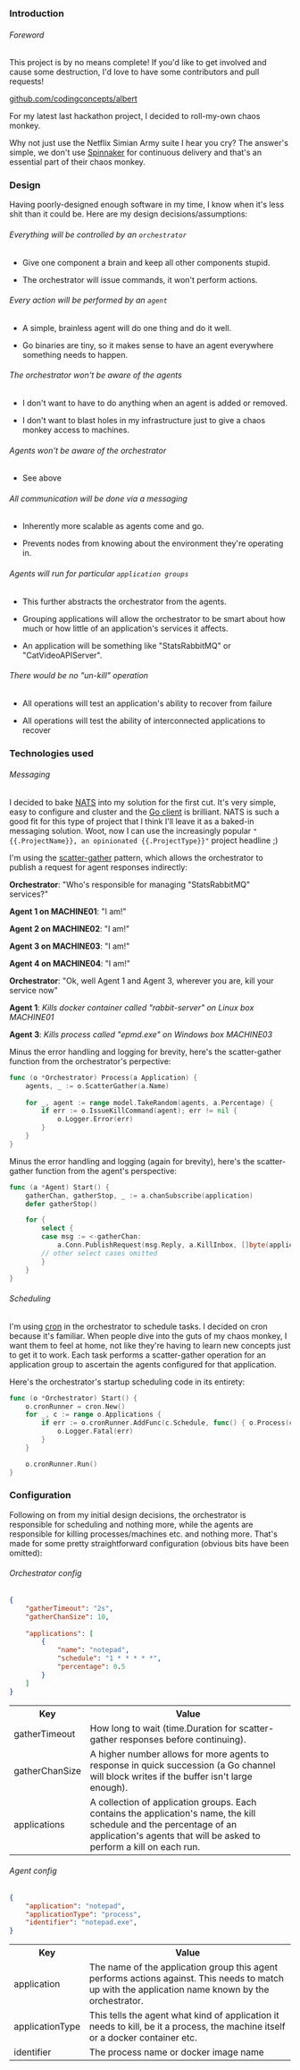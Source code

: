 ### Introduction

###### Foreword

This project is by no means complete!  If you'd like to get involved and cause some destruction, I'd love to have some contributors and pull requests!

[github.com/codingconcepts/albert](https://github.com/codingconcepts/albert)

For my latest last hackathon project, I decided to roll-my-own chaos monkey.

Why not just use the Netflix Simian Army suite I hear you cry?  The answer's simple, we don't use [Spinnaker](http://www.spinnaker.io/) for continuous delivery and that's an essential part of their chaos monkey.

### Design

Having poorly-designed enough software in my time, I know when it's less shit than it could be.  Here are my design decisions/assumptions:

###### Everything will be controlled by an `orchestrator`

* Give one component a brain and keep all other components stupid.

* The orchestrator will issue commands, it won't perform actions.

###### Every action will be performed by an `agent`

* A simple, brainless agent will do one thing and do it well.

* Go binaries are tiny, so it makes sense to have an agent everywhere something needs to happen.

###### The orchestrator won't be aware of the agents

* I don't want to have to do anything when an agent is added or removed.

* I don't want to blast holes in my infrastructure just to give a chaos monkey access to machines.

###### Agents won't be aware of the orchestrator

* See above

###### All communication will be done via a messaging

* Inherently more scalable as agents come and go.

* Prevents nodes from knowing about the environment they're operating in.

###### Agents will run for particular `application groups`

* This further abstracts the orchestrator from the agents.

* Grouping applications will allow the orchestrator to be smart about how much or how little of an application's services it affects.

* An application will be something like "StatsRabbitMQ" or "CatVideoAPIServer".

###### There would be no "un-kill" operation

* All operations will test an application's ability to recover from failure

* All operations will test the ability of interconnected applications to recover

### Technologies used

###### Messaging

I decided to bake [NATS](http://nats.io/) into my solution for the first cut.  It's very simple, easy to configure and cluster and the [Go client](https://github.com/nats-io/go-nats) is brilliant.  NATS is such a good fit for this type of project that I think I'll leave it as a baked-in messaging solution.  Woot, now I can use the increasingly popular `"{{.ProjectName}}, an opinionated {{.ProjectType}}"` project headline ;)

I'm using the [scatter-gather](http://www.enterpriseintegrationpatterns.com/patterns/messaging/BroadcastAggregate.html) pattern, which allows the orchestrator to publish a request for agent responses indirectly:

**Orchestrator**:  "Who's responsible for managing "StatsRabbitMQ" services?"

**Agent 1 on MACHINE01**:  "I am!"

**Agent 2 on MACHINE02**:  "I am!"

**Agent 3 on MACHINE03**:  "I am!"

**Agent 4 on MACHINE04**:  "I am!"

**Orchestrator**:  "Ok, well Agent 1 and Agent 3, wherever you are, kill your service now"

**Agent 1**:  *Kills docker container called "rabbit-server" on Linux box MACHINE01*

**Agent 3**:  *Kills process called "epmd.exe" on Windows box MACHINE03*

Minus the error handling and logging for brevity, here's the scatter-gather function from the orchestrator's perpective:

``` go
func (o *Orchestrator) Process(a Application) {
    agents, _ := o.ScatterGather(a.Name)
    
    for _, agent := range model.TakeRandom(agents, a.Percentage) {
        if err := o.IssueKillCommand(agent); err != nil {
            o.Logger.Error(err)
        }
    }
}
```

Minus the error handling and logging (again for brevity), here's the scatter-gather function from the agent's perspective:

``` go
func (a *Agent) Start() {
    gatherChan, gatherStop, _ := a.chanSubscribe(application)
    defer gatherStop()

    for {
        select {
        case msg := <-gatherChan:
            a.Conn.PublishRequest(msg.Reply, a.KillInbox, []byte(application))
        // other select cases omitted
        }
    }
}
```

###### Scheduling

I'm using [cron](https://en.wikipedia.org/wiki/Cron) in the orchestrator to schedule tasks.  I decided on cron because it's familiar.  When people dive into the guts of my chaos monkey, I want them to feel at home, not like they're having to learn new concepts just to get it to work.  Each task performs a scatter-gather operation for an application group to ascertain the agents configured for that application.

Here's the orchestrator's startup scheduling code in its entirety:

``` go
func (o *Orchestrator) Start() {
    o.cronRunner = cron.New()
    for _, c := range o.Applications {
        if err := o.cronRunner.AddFunc(c.Schedule, func() { o.Process(c) }); err != nil {
            o.Logger.Fatal(err)
        }
    }

    o.cronRunner.Run()
}
```

### Configuration

Following on from my initial design decisions, the orchestrator is responsible for scheduling and nothing more, while the agents are responsible for killing processes/machines etc. and nothing more.  That's made for some pretty straightforward configuration (obvious bits have been omitted):

###### Orchestrator config

``` json
{
    "gatherTimeout": "2s",
    "gatherChanSize": 10,
    
    "applications": [
        {
            "name": "notepad",
            "schedule": "1 * * * * *",
            "percentage": 0.5
        }
    ]
}
```

<table>
    <th>Key</th>
    <th>Value</th>
    <tr>
        <td>gatherTimeout</td>
        <td>How long to wait (time.Duration for scatter-gather responses before continuing).</td>
    </tr>
    <tr>
        <td>gatherChanSize</td>
        <td>A higher number allows for more agents to response in quick succession (a Go channel will block writes if the buffer isn't large enough).</td>
    </tr>
    <tr>
        <td>applications</td>
        <td>A collection of application groups.  Each contains the application's name, the kill schedule and the percentage of an application's agents that will be asked to perform a kill on each run.</td>
    </tr>
</table>

###### Agent config

``` json
{
    "application": "notepad",
    "applicationType": "process",
    "identifier": "notepad.exe",
}
```

<table>
    <th>Key</th>
    <th>Value</th>
    <tr>
        <td>application</td>
        <td>The name of the application group this agent performs actions against.  This needs to match up with the application name known by the orchestrator.</td>
    </tr>
    <tr>
        <td>applicationType</td>
        <td>This tells the agent what kind of application it needs to kill, be it a process, the machine itself or a docker container etc.</td>
    </tr>
    <tr>
        <td>identifier</td>
        <td>The process name or docker image name</td>
    </tr>
</table>